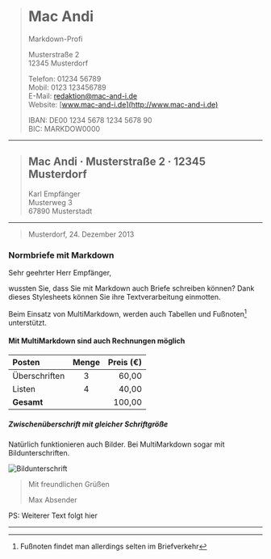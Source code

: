 > # Mac Andi
> Markdown-Profi
>  
> Musterstraße 2  
> 12345 Musterdorf
>  
> Telefon: 01234 56789  
> Mobil: 0123 123456789  
> E-Mail: <redaktion@mac-and-i.de>  
> Website: [www.mac-and-i.de](http://www.mac-and-i.de)
>  
> IBAN: DE00 1234 5678 1234 5678 90  
> BIC: MARKDOW0000

- - - - - - - - - - - - - - - - - - - - - - - - - - - - - - -

> ## Mac Andi · Musterstraße 2 · 12345 Musterdorf
>  
> Karl Empfänger  
> Musterweg 3  
> 67890 Musterstadt

- - - - - - - - - - - - - - - - - - - - - - - - - - - - - - -

> Musterdorf, 24. Dezember 2013

### Normbriefe mit Markdown

Sehr geehrter Herr Empfänger,

wussten Sie, dass Sie mit Markdown auch Briefe schreiben können? Dank dieses Stylesheets können Sie ihre Textverarbeitung einmotten. 

Beim Einsatz von MultiMarkdown, werden auch Tabellen und Fußnoten[^Fußnote] unterstützt.

#### Mit MultiMarkdown sind auch Rechnungen möglich

| Posten                  | Menge |   Preis (€) |
 :----------------------- | :---: | ----------: 
 Überschriften            | 3     |       60,00
 Listen                   | 4     |       40,00
 **Gesamt**               |       |      100,00

##### Zwischenüberschrift mit gleicher Schriftgröße

Natürlich funktionieren auch Bilder. Bei MultiMarkdown sogar mit Bildunterschriften.

![Bildunterschrift][Bild]

> Mit freundlichen Grüßen  
>  
> Max Absender

PS: Weiterer Text folgt hier

- - - - - - - - - - - - - - - - - - - - - - - - - - - - - - -

[Bild]: http://lorempixel.com/g/420/260
[^Fußnote]: Fußnoten findet man allerdings selten im Briefverkehr

